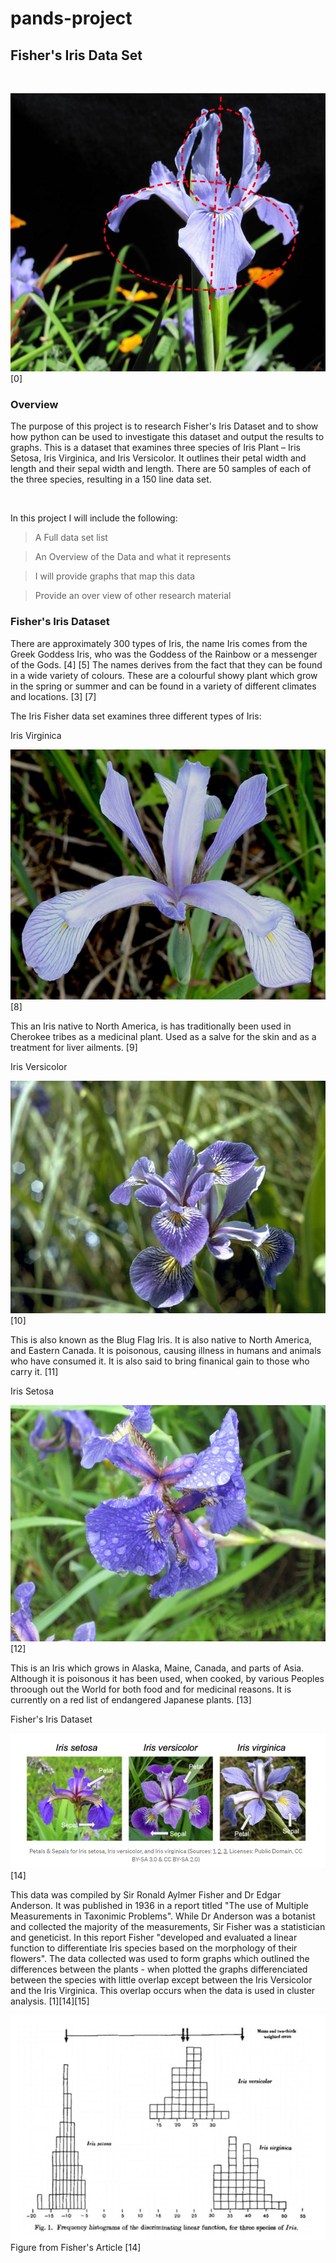 # pands-project

## Fisher's Iris Data Set

<br/>

![alt text](https://github.com/VCurry20/pands-project/blob/main/johnMuirlaw.1.jpg)
[0]
<br/>

### Overview
The purpose of this project is to research Fisher's Iris Dataset and to show how python can be used to investigate this dataset and output the results to graphs.
This is a dataset that examines three species of Iris Plant – Iris Setosa, Iris Virginica, and Iris Versicolor. It outlines their petal width and length and their sepal width and length. There are 50 samples of each of the three species, resulting in a 150 line data set.

<br/>

In this project I will include the following:

> A Full data set list

> An Overview of the Data and what it represents

> I will provide graphs that map this data

> Provide an over view of other research material 


### Fisher's Iris Dataset 
There are approximately 300 types of Iris, the name Iris comes from the Greek Goddess Iris, who was the Goddess of the Rainbow or a messenger of the Gods.  [4] [5] The names derives from the fact that they can be found in a wide variety of colours. These are a colourful showy plant which grow in the spring or summer and can be found in a variety of different climates and locations. [3] [7]

The Iris Fisher data set examines three different types of Iris:

Iris Virginica


![alt text](https://github.com/VCurry20/pands-project/blob/main/Irisvirginica.wildflowerorg.jpg)
[8]


This an Iris native to North America, is has traditionally been used in Cherokee tribes as a medicinal plant. Used as a salve for the skin and as a treatment for liver ailments. [9]


Iris Versicolor


![alt text](https://github.com/VCurry20/pands-project/blob/main/irisversicolor.wildflowerorg.jpg)
[10]

This is also known as the Blug Flag Iris. It is also native to North America, and Eastern Canada. It is poisonous, causing illness in humans and animals who have consumed it. It is also said to bring finanical gain to those who carry it. [11]


Iris Setosa


![alt text](https://github.com/VCurry20/pands-project/blob/main/Irissetosa.wildflowerorg.jpg)
[12]

This is an Iris which grows in Alaska, Maine, Canada, and parts of Asia. Although it is poisonous it has been used, when cooked, by various Peoples throough out the World for both food and for medicinal reasons. It is currently on a red list of endangered Japanese plants. [13] 



Fisher's Iris Dataset

![alt text](https://github.com/VCurry20/pands-project/blob/main/towardsdatascience.jpg)
[14]

This data was compiled by Sir Ronald Aylmer Fisher and Dr Edgar Anderson. It was published in 1936 in a report titled "The use of Multiple Measurements in Taxonimic Problems". While Dr Anderson was a botanist and collected the majority of the measurements, Sir Fisher was a statistician and geneticist. In this report Fisher "developed and evaluated a linear function to differentiate Iris species based on the morphology of their flowers". The data collected was used to form graphs which outlined the differences between the plants - when plotted the graphs differenciated between the species with little overlap except between the Iris Versicolor and the Iris Virginica. This overlap occurs when the data is used in cluster analysis.  [1][14][15]


![alt text](https://github.com/VCurry20/pands-project/blob/main/towardsdatascience2.jpg)
Figure from Fisher's Article [14]



